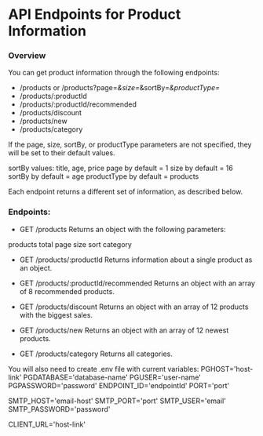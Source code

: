 # API Endpoints for Product Information

### Overview

You can get product information through the following endpoints:

- /products or /products?page=_&size=_&sortBy=_&productType=_
- /products/:productId
- /products/:productId/recommended
- /products/discount
- /products/new
- /products/category

If the page, size, sortBy, or productType parameters are not specified, they will be set to their default values.

sortBy values: title, age, price
page by default = 1
size by default = 16
sortBy by default = age
productType by default = products

Each endpoint returns a different set of information, as described below.

### Endpoints:

- GET /products
  Returns an object with the following parameters:

products
total
page
size
sort
category

- GET /products/:productId
  Returns information about a single product as an object.

- GET /products/:productId/recommended
  Returns an object with an array of 8 recommended products.

- GET /products/discount
  Returns an object with an array of 12 products with the biggest sales.

- GET /products/new
  Returns an object with an array of 12 newest products.

- GET /products/category
  Returns all categories.

You will also need to create .env file with current variables:
PGHOST='host-link'
PGDATABASE='database-name'
PGUSER='user-name'
PGPASSWORD='password'
ENDPOINT_ID='endpointId'
PORT='port'

SMTP_HOST='email-host'
SMTP_PORT='port'
SMTP_USER='email'
SMTP_PASSWORD='password'

CLIENT_URL='host-link'
